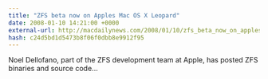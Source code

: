 ```yaml
---
title: "ZFS beta now on Apples Mac OS X Leopard"
date: 2008-01-10 14:21:00 +0000
external-url: http://macdailynews.com/2008/01/10/zfs_beta_now_on_apples_mac_os_x_leopard/
hash: c24d5bd1d5473b8f06f0dbb8e9912f95
---
```


Noel Dellofano, part of the ZFS development team at Apple, has posted ZFS binaries and source code...
